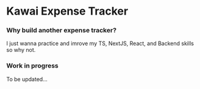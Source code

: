 # Kawai Expense Tracker

### Why build another expense tracker?

I just wanna practice and imrove my TS, NextJS, React, and Backend skills so why not.

### Work in progress

To be updated...
